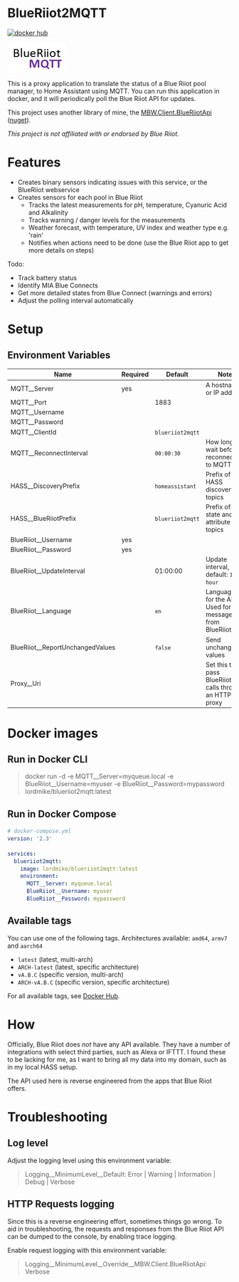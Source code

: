 # BlueRiiot2MQTT
[![docker hub](https://img.shields.io/docker/pulls/lordmike/blueriiot2mqtt)](https://hub.docker.com/repository/docker/lordmike/blueriiot2mqtt)

![logo](Logo/Logo.png)

This is a proxy application to translate the status of a Blue Riiot pool manager, to Home Assistant using MQTT. You can run this application in docker, and it will periodically poll the Blue Riiot API for updates.

This project uses another library of mine, the [MBW.Client.BlueRiiotApi](https://github.com/LordMike/MBW.Client.BlueRiiotApi) ([nuget](https://www.nuget.org/packages/MBW.Client.BlueRiiotAPI)).

_This project is not affiliated with or endorsed by Blue Riiot._

# Features

* Creates binary sensors indicating issues with this service, or the BlueRiiot webservice
* Creates sensors for each pool in Blue Riiot
  * Tracks the latest measurements for pH, temperature, Cyanuric Acid and Alkalinity
  * Tracks warning / danger levels for the measurements
  * Weather forecast, with temperature, UV index and weather type e.g. 'rain'
  * Notifies when actions need to be done (use the Blue Riiot app to get more details on steps)

Todo:

* Track battery status
* Identify MIA Blue Connects
* Get more detailed states from Blue Connect (warnings and errors)
* Adjust the polling interval automatically

# Setup

## Environment Variables

| Name | Required | Default | Note |
|---|---|---|---|
| MQTT__Server | yes | | A hostname or IP address |
| MQTT__Port | | 1883 | |
| MQTT__Username | | | |
| MQTT__Password | | | |
| MQTT__ClientId | | `blueriiot2mqtt` | |
| MQTT__ReconnectInterval | | `00:00:30` | How long to wait before reconnecting to MQTT |
| HASS__DiscoveryPrefix | | `homeassistant` | Prefix of HASS discovery topics |
| HASS__BlueRiiotPrefix | | `blueriiot2mqtt` | Prefix of state and attribute topics |
| BlueRiiot__Username | yes | | |
| BlueRiiot__Password | yes | | |
| BlueRiiot__UpdateInterval | | 01:00:00 | Update interval, default: `1 hour` |
| BlueRiiot__Language | | `en` | Language for the API. Used for messages from BlueRiiot |
| BlueRiiot__ReportUnchangedValues | | `false` | Send unchanged values |
| Proxy__Uri | | | Set this to pass BlueRiiot API calls through an HTTP proxy |

# Docker images

## Run in Docker CLI

> docker run -d -e MQTT__Server=myqueue.local -e BlueRiiot__Username=myuser -e BlueRiiot__Password=mypassword lordmike/blueriiot2mqtt:latest

## Run in Docker Compose

```yaml
# docker-compose.yml
version: '2.3'

services:
  blueriiot2mqtt:
    image: lordmike/blueriiot2mqtt:latest
    environment:
      MQTT__Server: myqueue.local
      BlueRiiot__Username: myuser
      BlueRiiot__Password: mypassword
```

## Available tags

You can use one of the following tags. Architectures available: `amd64`, `armv7` and `aarch64`

* `latest` (latest, multi-arch)
* `ARCH-latest` (latest, specific architecture)
* `vA.B.C` (specific version, multi-arch)
* `ARCH-vA.B.C` (specific version, specific architecture)

For all available tags, see [Docker Hub](https://hub.docker.com/repository/docker/lordmike/blueriiot2mqtt/tags).


# How

Officially, Blue Riiot does _not_ have any API available. They have a number of integrations with select third parties, such as Alexa or IFTTT. I found these to be lacking for me, as I want to bring all my data into my domain, such as in my local HASS setup.

The API used here is reverse engineered from the apps that Blue Riiot offers.

# Troubleshooting

## Log level

Adjust the logging level using this environment variable:

> Logging__MinimumLevel__Default: Error | Warning | Information | Debug | Verbose

## HTTP Requests logging

Since this is a reverse engineering effort, sometimes things go wrong. To aid in troubleshooting, the requests and responses from the Blue Riiot API can be dumped to the console, by enabling trace logging.

Enable request logging with this environment variable:
> Logging__MinimumLevel__Override__MBW.Client.BlueRiiotApi: Verbose
